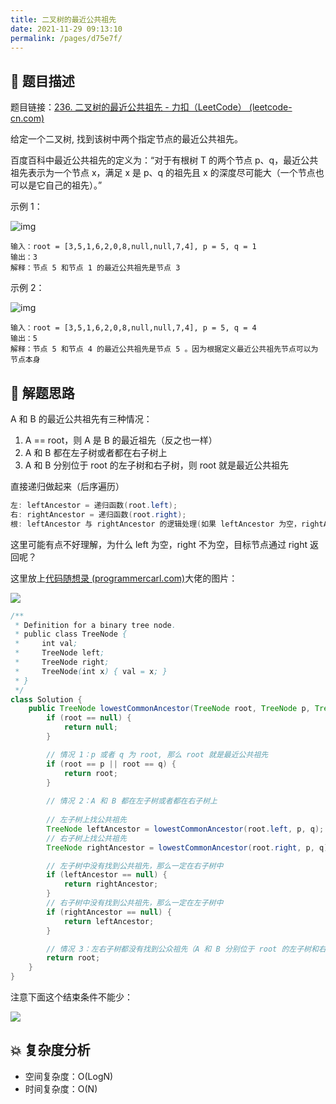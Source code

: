 ```yaml
---
title: 二叉树的最近公共祖先
date: 2021-11-29 09:13:10
permalink: /pages/d75e7f/
---
```


## 📃 题目描述

题目链接：[236. 二叉树的最近公共祖先 - 力扣（LeetCode） (leetcode-cn.com)](https://leetcode-cn.com/problems/lowest-common-ancestor-of-a-binary-tree/)

给定一个二叉树, 找到该树中两个指定节点的最近公共祖先。

百度百科中最近公共祖先的定义为：“对于有根树 T 的两个节点 p、q，最近公共祖先表示为一个节点 x，满足 x 是 p、q 的祖先且 x 的深度尽可能大（一个节点也可以是它自己的祖先）。”

示例 1：

![img](https://assets.leetcode.com/uploads/2018/12/14/binarytree.png)

```
输入：root = [3,5,1,6,2,0,8,null,null,7,4], p = 5, q = 1
输出：3
解释：节点 5 和节点 1 的最近公共祖先是节点 3
```

示例 2：

![img](https://assets.leetcode.com/uploads/2018/12/14/binarytree.png)

```
输入：root = [3,5,1,6,2,0,8,null,null,7,4], p = 5, q = 4
输出：5
解释：节点 5 和节点 4 的最近公共祖先是节点 5 。因为根据定义最近公共祖先节点可以为节点本身
```

## 🔔 解题思路

A 和 B 的最近公共祖先有三种情况：

1. A == root，则 A 是 B 的最近祖先（反之也一样）
2. A 和 B 都在左子树或者都在右子树上
3. A 和 B 分别位于 root 的左子树和右子树，则 root 就是最近公共祖先

直接递归做起来（后序遍历）

```java
左: leftAncestor = 递归函数(root.left);
右: rightAncestor = 递归函数(root.right);
根: leftAncestor 与 rightAncestor 的逻辑处理(如果 leftAncestor 为空，rightAncestor 不为空，就返回 rightAncestor，说明目标节点是通过 rightAncestor 返回的，反之依然)
```

这里可能有点不好理解，为什么 left 为空，right 不为空，目标节点通过 right 返回呢？

这里放上[代码随想录 (programmercarl.com)](https://www.programmercarl.com/0236.二叉树的最近公共祖先.html#java)大佬的图片：

![](https://img-blog.csdnimg.cn/20210204151125844.png)


```java
/**
 * Definition for a binary tree node.
 * public class TreeNode {
 *     int val;
 *     TreeNode left;
 *     TreeNode right;
 *     TreeNode(int x) { val = x; }
 * }
 */
class Solution {
    public TreeNode lowestCommonAncestor(TreeNode root, TreeNode p, TreeNode q) {
        if (root == null) {
            return null;
        }

        // 情况 1：p 或者 q 为 root, 那么 root 就是最近公共祖先
        if (root == p || root == q) {
            return root;
        }
		
        // 情况 2：A 和 B 都在左子树或者都在右子树上
        
        // 左子树上找公共祖先
        TreeNode leftAncestor = lowestCommonAncestor(root.left, p, q);
        // 右子树上找公共祖先
        TreeNode rightAncestor = lowestCommonAncestor(root.right, p, q);

        // 左子树中没有找到公共祖先，那么一定在右子树中
        if (leftAncestor == null) {
            return rightAncestor;
        }
        // 右子树中没有找到公共祖先，那么一定在左子树中
        if (rightAncestor == null) {
            return leftAncestor;
        }

        // 情况 3：左右子树都没有找到公众祖先（A 和 B 分别位于 root 的左子树和右子树），那么 root 就是最近公共祖先
        return root;
    }
}
```

注意下面这个结束条件不能少：

![](https://cs-wiki.oss-cn-shanghai.aliyuncs.com/img/20220527120656.png)

## 💥 复杂度分析

- 空间复杂度：O(LogN)
- 时间复杂度：O(N)

